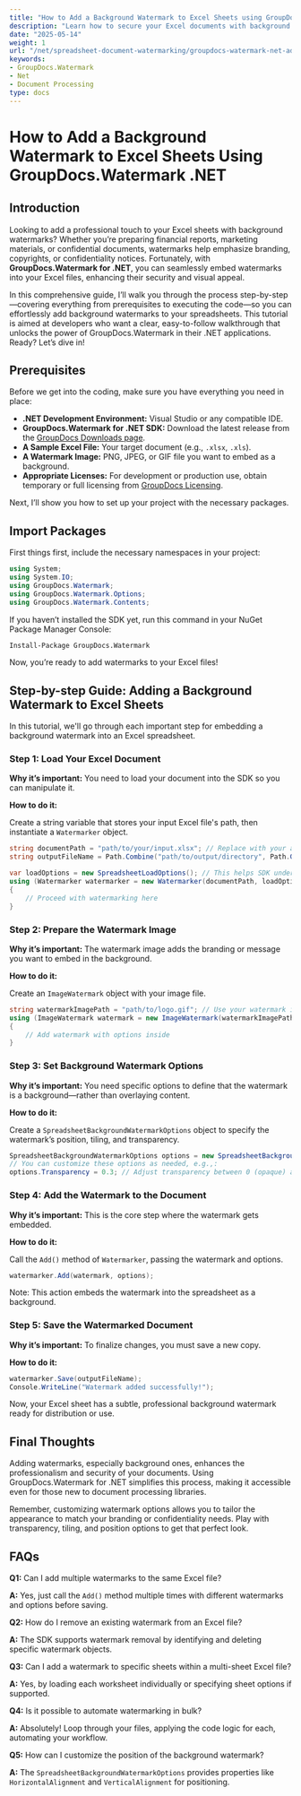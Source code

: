 ```yaml
---
title: "How to Add a Background Watermark to Excel Sheets using GroupDocs.Watermark .NET for Enhanced Security and Branding"
description: "Learn how to secure your Excel documents with background watermarks using GroupDocs.Watermark for .NET. Enhance brand visibility and protect sensitive information effortlessly."
date: "2025-05-14"
weight: 1
url: "/net/spreadsheet-document-watermarking/groupdocs-watermark-net-add-background-excel-watermark/"
keywords:
- GroupDocs.Watermark
- Net
- Document Processing
type: docs
---
```

# How to Add a Background Watermark to Excel Sheets Using GroupDocs.Watermark .NET

## Introduction

Looking to add a professional touch to your Excel sheets with background watermarks? Whether you’re preparing financial reports, marketing materials, or confidential documents, watermarks help emphasize branding, copyrights, or confidentiality notices. Fortunately, with **GroupDocs.Watermark for .NET**, you can seamlessly embed watermarks into your Excel files, enhancing their security and visual appeal.

In this comprehensive guide, I’ll walk you through the process step-by-step—covering everything from prerequisites to executing the code—so you can effortlessly add background watermarks to your spreadsheets. This tutorial is aimed at developers who want a clear, easy-to-follow walkthrough that unlocks the power of GroupDocs.Watermark in their .NET applications. Ready? Let’s dive in!


## Prerequisites

Before we get into the coding, make sure you have everything you need in place:

- **.NET Development Environment:** Visual Studio or any compatible IDE.
- **GroupDocs.Watermark for .NET SDK:** Download the latest release from the [GroupDocs Downloads page](https://releases.groupdocs.com/watermark/net/).
- **A Sample Excel File:** Your target document (e.g., `.xlsx`, `.xls`).
- **A Watermark Image:** PNG, JPEG, or GIF file you want to embed as a background.
- **Appropriate Licenses:** For development or production use, obtain temporary or full licensing from [GroupDocs Licensing](https://purchase.groupdocs.com/temporary-license/).

Next, I’ll show you how to set up your project with the necessary packages.


## Import Packages

First things first, include the necessary namespaces in your project:

```csharp
using System;
using System.IO;
using GroupDocs.Watermark;
using GroupDocs.Watermark.Options;
using GroupDocs.Watermark.Contents;
```

If you haven’t installed the SDK yet, run this command in your NuGet Package Manager Console:

```bash
Install-Package GroupDocs.Watermark
```

Now, you’re ready to add watermarks to your Excel files!


## Step-by-step Guide: Adding a Background Watermark to Excel Sheets

In this tutorial, we'll go through each important step for embedding a background watermark into an Excel spreadsheet.


### Step 1: Load Your Excel Document

**Why it’s important:** You need to load your document into the SDK so you can manipulate it.

**How to do it:**

Create a string variable that stores your input Excel file's path, then instantiate a `Watermarker` object.

```csharp
string documentPath = "path/to/your/input.xlsx"; // Replace with your actual file path
string outputFileName = Path.Combine("path/to/output/directory", Path.GetFileName(documentPath));

var loadOptions = new SpreadsheetLoadOptions(); // This helps SDK understand Excel formats
using (Watermarker watermarker = new Watermarker(documentPath, loadOptions))
{
    // Proceed with watermarking here
}
```


### Step 2: Prepare the Watermark Image

**Why it’s important:** The watermark image adds the branding or message you want to embed in the background.

**How to do it:**

Create an `ImageWatermark` object with your image file.

```csharp
string watermarkImagePath = "path/to/logo.gif"; // Use your watermark image path
using (ImageWatermark watermark = new ImageWatermark(watermarkImagePath))
{
    // Add watermark with options inside
}
```


### Step 3: Set Background Watermark Options

**Why it’s important:** You need specific options to define that the watermark is a background—rather than overlaying content.

**How to do it:**

Create a `SpreadsheetBackgroundWatermarkOptions` object to specify the watermark’s position, tiling, and transparency.

```csharp
SpreadsheetBackgroundWatermarkOptions options = new SpreadsheetBackgroundWatermarkOptions();
// You can customize these options as needed, e.g.,:
options.Transparency = 0.3; // Adjust transparency between 0 (opaque) and 1 (transparent)
```


### Step 4: Add the Watermark to the Document

**Why it’s important:** This is the core step where the watermark gets embedded.

**How to do it:**

Call the `Add()` method of `Watermarker`, passing the watermark and options.

```csharp
watermarker.Add(watermark, options);
```

Note: This action embeds the watermark into the spreadsheet as a background.


### Step 5: Save the Watermarked Document

**Why it’s important:** To finalize changes, you must save a new copy.

**How to do it:**

```csharp
watermarker.Save(outputFileName);
Console.WriteLine("Watermark added successfully!");
```

Now, your Excel sheet has a subtle, professional background watermark ready for distribution or use.


## Final Thoughts

Adding watermarks, especially background ones, enhances the professionalism and security of your documents. Using GroupDocs.Watermark for .NET simplifies this process, making it accessible even for those new to document processing libraries.

Remember, customizing watermark options allows you to tailor the appearance to match your branding or confidentiality needs. Play with transparency, tiling, and position options to get that perfect look.


## FAQs

**Q1:** Can I add multiple watermarks to the same Excel file?  

**A:** Yes, just call the `Add()` method multiple times with different watermarks and options before saving.

**Q2:** How do I remove an existing watermark from an Excel file?  

**A:** The SDK supports watermark removal by identifying and deleting specific watermark objects.

**Q3:** Can I add a watermark to specific sheets within a multi-sheet Excel file?  

**A:** Yes, by loading each worksheet individually or specifying sheet options if supported.

**Q4:** Is it possible to automate watermarking in bulk?  

**A:** Absolutely! Loop through your files, applying the code logic for each, automating your workflow.

**Q5:** How can I customize the position of the background watermark?  

**A:** The `SpreadsheetBackgroundWatermarkOptions` provides properties like `HorizontalAlignment` and `VerticalAlignment` for positioning.
